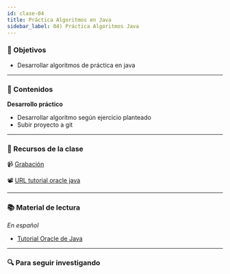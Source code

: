 ```yaml
---
id: clase-04
title: Práctica Algoritmos en Java
sidebar_label: 04) Práctica Algoritmos Java
---
```


### 🏁 Objetivos

- Desarrollar algoritmos de práctica en java

---

### 📝 Contenidos

**Desarrollo práctico**

- Desarrollar algoritmo según ejercicio planteado
- Subir proyecto a git

---

### 🚀 Recursos de la clase

📹 [Grabación](https://us02web.zoom.us/rec/share/lhI99wJLMUrthWkJI6H3MxPubJ3APd49kcZ6KJ8g38JHJ0RDPo0AUeUEBnBdklkE.gY8MEpspIkJacbUM?startTime=1599307784000)

📽️ [URL tutorial oracle java](https://docs.oracle.com/javase/tutorial/)

---

### 📚 Material de lectura

_En español_

- [Tutorial Oracle de Java](https://docs.oracle.com/javase/tutorial/)

---

### 🔍 Para seguir investigando

